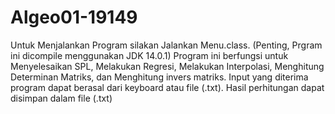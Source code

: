 # Algeo01-19149

Untuk Menjalankan Program silakan Jalankan Menu.class. (Penting, Prgram ini dicompile menggunakan JDK 14.0.1)
Program ini berfungsi untuk Menyelesaikan SPL, Melakukan Regresi, Melakukan Interpolasi, Menghitung Determinan Matriks, dan Menghitung invers matriks.
Input yang diterima program dapat berasal dari keyboard atau file (.txt).
Hasil perhitungan dapat disimpan dalam file (.txt)
